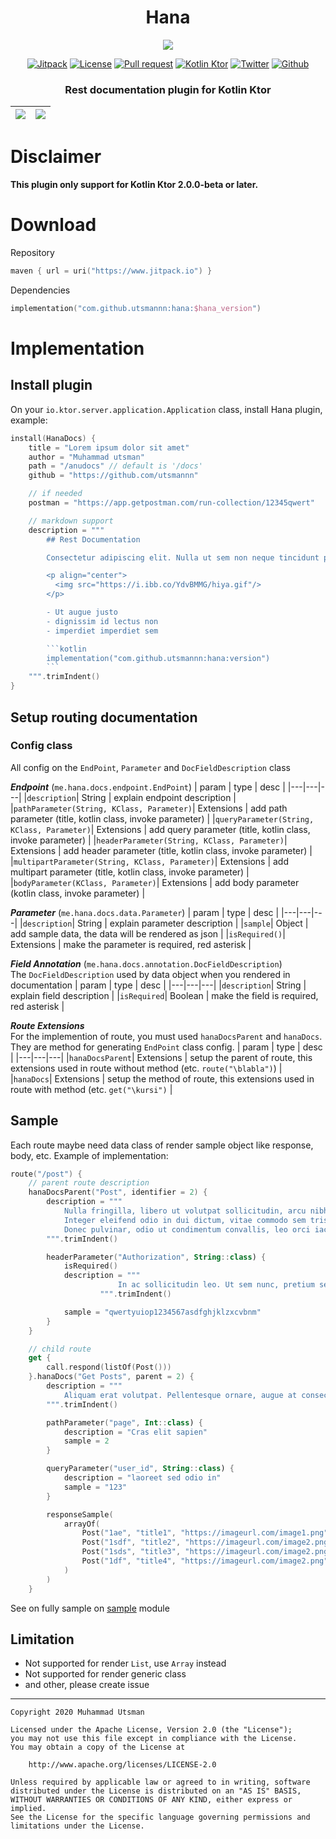 <h1 align="center">
  Hana
</h1>

<p align="center">
  <img src="https://media2.giphy.com/media/nR4L10XlJcSeQ/giphy.gif?cid=ecf05e47yjoyj2xhet0odajgs9fkwy2w12dzl2nee3pk6q0m&rid=giphy.gif&ct=g"/>
</p>

<p align="center">
  <a href="https://jitpack.io/#utsmannn/hana"><img alt="Jitpack" src="https://jitpack.io/v/utsmannn/hana.svg"></a>
  <a href="LICENSE"><img alt="License" src="https://img.shields.io/badge/License-Apache%202.0-blue.svg"></a>
  <a href="https://github.com/utsmannn/hana/pulls"><img alt="Pull request" src="https://img.shields.io/badge/PRs-welcome-brightgreen.svg?style=flat"></a>
  <a href="https://ktor.io/docs/eap/welcome.html"><img alt="Kotlin Ktor" src="https://img.shields.io/badge/Ktor-%5E2.0.0--beta-red"></a>
  <a href="https://twitter.com/utsmannn"><img alt="Twitter" src="https://img.shields.io/twitter/follow/utsmannn"></a>
  <a href="https://github.com/utsmannn"><img alt="Github" src="https://img.shields.io/github/followers/utsmannn?label=follow&style=social"></a>
  <h3 align="center">Rest documentation plugin for Kotlin Ktor</h3>
</p>


|![](https://i.ibb.co/xsB1Rn7/ss3.png)|![](https://i.ibb.co/TRpFn4C/ss4.png)|
|--|--|

# Disclaimer
**This plugin only support for Kotlin Ktor 2.0.0-beta or later.**


# Download

Repository
```kts
maven { url = uri("https://www.jitpack.io") }
```
Dependencies
```kts
implementation("com.github.utsmannn:hana:$hana_version")
```

# Implementation
## Install plugin
On your `io.ktor.server.application.Application` class, install Hana plugin, example:
```kt
install(HanaDocs) {
    title = "Lorem ipsum dolor sit amet"
    author = "Muhammad utsman"
    path = "/anudocs" // default is '/docs'
    github = "https://github.com/utsmannn"

    // if needed
    postman = "https://app.getpostman.com/run-collection/12345qwert"

    // markdown support
    description = """
        ## Rest Documentation

        Consectetur adipiscing elit. Nulla ut sem non neque tincidunt placerat tincidunt in justo. Maecenas ultricies condimentum porttitor.

        <p align="center">
          <img src="https://i.ibb.co/YdvBMMG/hiya.gif"/>
        </p>

        - Ut augue justo
        - dignissim id lectus non
        - imperdiet imperdiet sem

        ```kotlin
        implementation("com.github.utsmannn:hana:version")
        ```
    """.trimIndent()
}
```



## Setup routing documentation
### Config class
All config on the `EndPoint`, `Parameter` and `DocFieldDescription` class

***Endpoint*** (`me.hana.docs.endpoint.EndPoint`)
| param | type | desc |
|---|---|---|
|`description`| String | explain endpoint description |
|`pathParameter(String, KClass, Parameter)`| Extensions | add path parameter (title, kotlin class, invoke parameter) |
|`queryParameter(String, KClass, Parameter)`| Extensions | add query parameter (title, kotlin class, invoke parameter) |
|`headerParameter(String, KClass, Parameter)`| Extensions | add header parameter (title, kotlin class, invoke parameter) |
|`multipartParameter(String, KClass, Parameter)`| Extensions | add multipart parameter (title, kotlin class, invoke parameter) |
|`bodyParameter(KClass, Parameter)`| Extensions | add body parameter (kotlin class, invoke parameter) |


***Parameter*** (`me.hana.docs.data.Parameter`)
| param | type | desc |
|---|---|---|
|`description`| String | explain parameter description |
|`sample`| Object | add sample data, the data will be rendered as json |
|`isRequired()`| Extensions | make the parameter is required, red asterisk |


***Field Annotation*** (`me.hana.docs.annotation.DocFieldDescription`)<br>
The `DocFieldDescription` used by data object when you rendered in documentation
| param | type | desc |
|---|---|---|
|`description`| String | explain field description |
|`isRequired`| Boolean | make the field is required, red asterisk |


***Route Extensions***<br>
For the implemention of route, you must used `hanaDocsParent` and `hanaDocs`. They are method for generating `EndPoint` class config.
| param | type | desc |
|---|---|---|
|`hanaDocsParent`| Extensions | setup the parent of route, this extensions used in route without method (etc. `route("\blabla")`) |
|`hanaDocs`| Extensions | setup the method of route, this extensions used in route with method (etc. `get("\kursi")` |


## Sample
Each route maybe need data class of render sample object like response, body, etc. Example of implementation:
```kt
route("/post") {
    // parent route description
    hanaDocsParent("Post", identifier = 2) {
        description = """
            Nulla fringilla, libero ut volutpat sollicitudin, arcu nibh consectetur quam, pulvinar efficitur nunc sem in magna. 
            Integer eleifend odio in dui dictum, vitae commodo sem tristique. 
            Donec pulvinar, odio ut condimentum convallis, leo orci iaculis nibh, a dictum dui lacus eu elit.
        """.trimIndent()

        headerParameter("Authorization", String::class) {
            isRequired()
            description = """
                        In ac sollicitudin leo. Ut sem nunc, pretium sed blandit id, placerat sit amet velit. Nulla et dolor vel nisl laoreet euismod interdum quis nisl.
                    """.trimIndent()

            sample = "qwertyuiop1234567asdfghjklzxcvbnm"
        }
    }

    // child route
    get {
        call.respond(listOf(Post()))
    }.hanaDocs("Get Posts", parent = 2) {
        description = """
            Aliquam erat volutpat. Pellentesque ornare, augue at consectetur fringilla, tortor erat rutrum magna, a commodo nisl mauris a nisi
        """.trimIndent()

        pathParameter("page", Int::class) {
            description = "Cras elit sapien"
            sample = 2
        }

        queryParameter("user_id", String::class) {
            description = "laoreet sed odio in"
            sample = "123"
        }

        responseSample(
            arrayOf(
                Post("1ae", "title1", "https://imageurl.com/image1.png"),
                Post("1sdf", "title2", "https://imageurl.com/image2.png"),
                Post("1sds", "title3", "https://imageurl.com/image2.png"),
                Post("1df", "title4", "https://imageurl.com/image2.png")
            )
        )
    }
```

See on fully sample on [sample](/sample) module

## Limitation
- Not supported for render `List`, use `Array` instead
- Not supported for render generic class
- and other, please create issue

---
```
Copyright 2020 Muhammad Utsman

Licensed under the Apache License, Version 2.0 (the "License");
you may not use this file except in compliance with the License.
You may obtain a copy of the License at

    http://www.apache.org/licenses/LICENSE-2.0

Unless required by applicable law or agreed to in writing, software
distributed under the License is distributed on an "AS IS" BASIS,
WITHOUT WARRANTIES OR CONDITIONS OF ANY KIND, either express or implied.
See the License for the specific language governing permissions and
limitations under the License.
```




